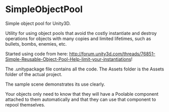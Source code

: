 SimpleObjectPool
================

Simple object pool for Unity3D.

Utility for using object pools that avoid the costly instantiate and destroy operations for objects with many copies and limited lifetimes, such as bullets, bombs, enemies, etc.

Started using code from here:
http://forum.unity3d.com/threads/76851-Simple-Reusable-Object-Pool-Help-limit-your-instantiations!

The .unitypackage file contains all the code. The Assets folder is the Assets folder of the actual project. 

The sample scene demonstrates its use clearly. 

Your objects only need to know that they will have a Poolable component attached to them automatically and that they can use that component to repool themselves. 
